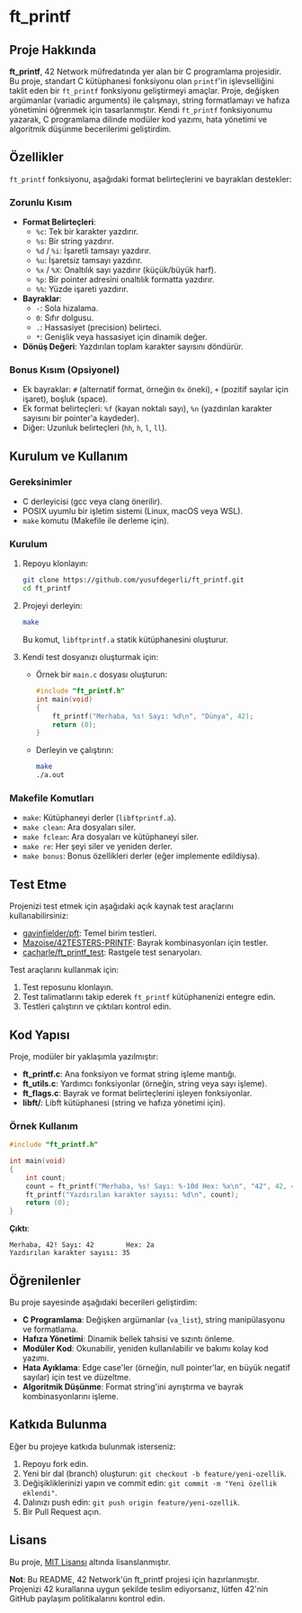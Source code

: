 # ft_printf

## Proje Hakkında
**ft_printf**, 42 Network müfredatında yer alan bir C programlama projesidir. Bu proje, standart C kütüphanesi fonksiyonu olan `printf`'in işlevselliğini taklit eden bir `ft_printf` fonksiyonu geliştirmeyi amaçlar. Proje, değişken argümanlar (variadic arguments) ile çalışmayı, string formatlamayı ve hafıza yönetimini öğrenmek için tasarlanmıştır. Kendi `ft_printf` fonksiyonumu yazarak, C programlama dilinde modüler kod yazımı, hata yönetimi ve algoritmik düşünme becerilerimi geliştirdim.

## Özellikler
`ft_printf` fonksiyonu, aşağıdaki format belirteçlerini ve bayrakları destekler:

### Zorunlu Kısım
- **Format Belirteçleri**:
  - `%c`: Tek bir karakter yazdırır.
  - `%s`: Bir string yazdırır.
  - `%d` / `%i`: İşaretli tamsayı yazdırır.
  - `%u`: İşaretsiz tamsayı yazdırır.
  - `%x` / `%X`: Onaltılık sayı yazdırır (küçük/büyük harf).
  - `%p`: Bir pointer adresini onaltılık formatta yazdırır.
  - `%%`: Yüzde işareti yazdırır.
- **Bayraklar**:
  - `-`: Sola hizalama.
  - `0`: Sıfır dolgusu.
  - `.`: Hassasiyet (precision) belirteci.
  - `*`: Genişlik veya hassasiyet için dinamik değer.
- **Dönüş Değeri**: Yazdırılan toplam karakter sayısını döndürür.

### Bonus Kısım (Opsiyonel)
- Ek bayraklar: `#` (alternatif format, örneğin `0x` öneki), `+` (pozitif sayılar için işaret), boşluk (space).
- Ek format belirteçleri: `%f` (kayan noktalı sayı), `%n` (yazdırılan karakter sayısını bir pointer'a kaydeder).
- Diğer: Uzunluk belirteçleri (`hh`, `h`, `l`, `ll`).

## Kurulum ve Kullanım

### Gereksinimler
- C derleyicisi (gcc veya clang önerilir).
- POSIX uyumlu bir işletim sistemi (Linux, macOS veya WSL).
- `make` komutu (Makefile ile derleme için).

### Kurulum
1. Repoyu klonlayın:
   ```bash
   git clone https://github.com/yusufdegerli/ft_printf.git
   cd ft_printf
   ```
2. Projeyi derleyin:
   ```bash
   make
   ```
   Bu komut, `libftprintf.a` statik kütüphanesini oluşturur.

3. Kendi test dosyanızı oluşturmak için:
   - Örnek bir `main.c` dosyası oluşturun:
     ```c
     #include "ft_printf.h"
     int main(void)
     {
         ft_printf("Merhaba, %s! Sayı: %d\n", "Dünya", 42);
         return (0);
     }
     ```
   - Derleyin ve çalıştırın:
     ```bash
     make
     ./a.out
     ```

### Makefile Komutları
- `make`: Kütüphaneyi derler (`libftprintf.a`).
- `make clean`: Ara dosyaları siler.
- `make fclean`: Ara dosyaları ve kütüphaneyi siler.
- `make re`: Her şeyi siler ve yeniden derler.
- `make bonus`: Bonus özellikleri derler (eğer implemente edildiysa).

## Test Etme
Projenizi test etmek için aşağıdaki açık kaynak test araçlarını kullanabilirsiniz:
- [gavinfielder/pft](https://github.com/gavinfielder/pft): Temel birim testleri.
- [Mazoise/42TESTERS-PRINTF](https://github.com/Mazoise/42TESTERS-PRINTF): Bayrak kombinasyonları için testler.
- [cacharle/ft_printf_test](https://github.com/cacharle/ft_printf_test): Rastgele test senaryoları.

Test araçlarını kullanmak için:
1. Test reposunu klonlayın.
2. Test talimatlarını takip ederek `ft_printf` kütüphanenizi entegre edin.
3. Testleri çalıştırın ve çıktıları kontrol edin.

## Kod Yapısı
Proje, modüler bir yaklaşımla yazılmıştır:
- **ft_printf.c**: Ana fonksiyon ve format string işleme mantığı.
- **ft_utils.c**: Yardımcı fonksiyonlar (örneğin, string veya sayı işleme).
- **ft_flags.c**: Bayrak ve format belirteçlerini işleyen fonksiyonlar.
- **libft/**: Libft kütüphanesi (string ve hafıza yönetimi için).

### Örnek Kullanım
```c
#include "ft_printf.h"

int main(void)
{
    int count;
    count = ft_printf("Merhaba, %s! Sayı: %-10d Hex: %x\n", "42", 42, 42);
    ft_printf("Yazdırılan karakter sayısı: %d\n", count);
    return (0);
}
```

**Çıktı**:
```
Merhaba, 42! Sayı: 42        Hex: 2a
Yazdırılan karakter sayısı: 35
```

## Öğrenilenler
Bu proje sayesinde aşağıdaki becerileri geliştirdim:
- **C Programlama**: Değişken argümanlar (`va_list`), string manipülasyonu ve formatlama.
- **Hafıza Yönetimi**: Dinamik bellek tahsisi ve sızıntı önleme.
- **Modüler Kod**: Okunabilir, yeniden kullanılabilir ve bakımı kolay kod yazımı.
- **Hata Ayıklama**: Edge case'ler (örneğin, null pointer'lar, en büyük negatif sayılar) için test ve düzeltme.
- **Algoritmik Düşünme**: Format string'ini ayrıştırma ve bayrak kombinasyonlarını işleme.

## Katkıda Bulunma
Eğer bu projeye katkıda bulunmak isterseniz:
1. Repoyu fork edin.
2. Yeni bir dal (branch) oluşturun: `git checkout -b feature/yeni-ozellik`.
3. Değişikliklerinizi yapın ve commit edin: `git commit -m "Yeni özellik eklendi"`.
4. Dalınızı push edin: `git push origin feature/yeni-ozellik`.
5. Bir Pull Request açın.

## Lisans
Bu proje, [MIT Lisansı](LICENSE) altında lisanslanmıştır.

**Not**: Bu README, 42 Network'ün ft_printf projesi için hazırlanmıştır. Projenizi 42 kurallarına uygun şekilde teslim ediyorsanız, lütfen 42'nin GitHub paylaşım politikalarını kontrol edin.
